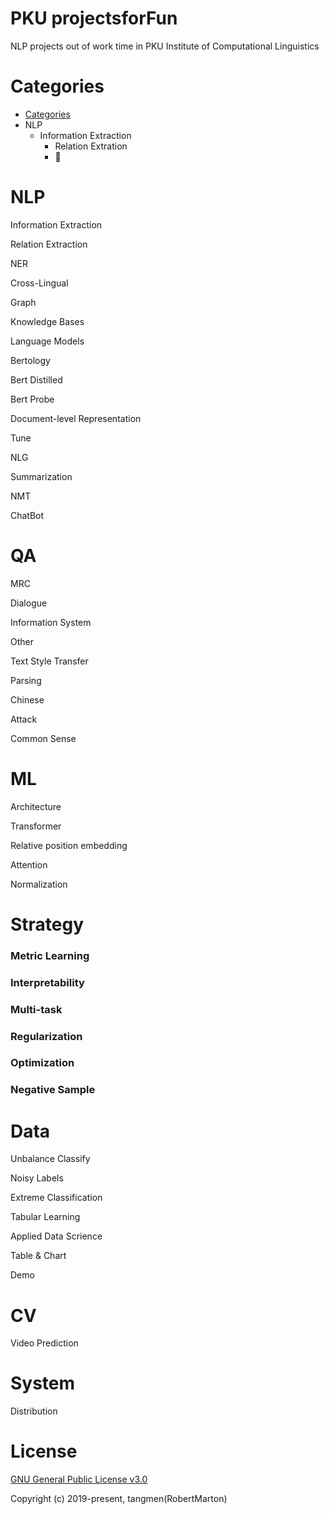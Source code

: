 # PKU projectsforFun
NLP projects out of work time in PKU Institute of Computational Linguistics
# Categories
+ [Categories](https://github.com/RobertMarton/projectsforFun/blob/main/README.md#categories)
+ NLP
  + Information Extraction
    + Relation Extration
    + 🐻
# NLP
Information Extraction

Relation Extraction

NER

Cross-Lingual

Graph

Knowledge Bases

Language Models

Bertology

Bert Distilled

Bert Probe

Document-level Representation

Tune

NLG

Summarization

NMT

ChatBot

# QA

MRC

Dialogue

Information System

Other

Text Style Transfer

Parsing

Chinese

Attack

Common Sense

# ML
Architecture

Transformer

Relative position embedding

Attention

Normalization

# Strategy
###  Metric Learning

### Interpretability

### Multi-task

### Regularization

### Optimization

### Negative Sample

# Data
Unbalance Classify

Noisy Labels

Extreme Classification

Tabular Learning

Applied Data Scrience

Table & Chart

Demo

# CV
Video Prediction
# System
Distribution
# License
[GNU General Public License v3.0](https://github.com/RobertMarton/projectsforFun/blob/main/LICENSE)

Copyright (c) 2019-present, tangmen(RobertMarton)
